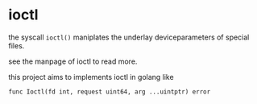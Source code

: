 # ioctl

the syscall ```ioctl()``` maniplates the underlay deviceparameters of special files.

see the manpage of ioctl to read more.

this project aims to implements ioctl in golang like
```
func Ioctl(fd int, request uint64, arg ...uintptr) error
```
